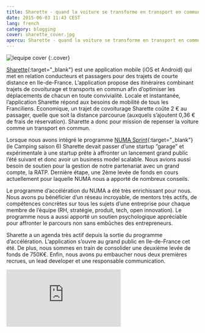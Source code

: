 ```yaml
---
title: Sharette - quand la voiture se transforme en transport en commun
date: 2015-06-03 11:43 CEST
lang: french
category: blogging
cover: sharette_cover.jpg
apercu: Sharette - quand la voiture se transforme en transport en commun
---
```


![lequipe cover](sharette_cover_large.gif)
{:.cover}

[Sharette](https://sharette.fr){:target="_blank"} est une application mobile (iOS et Android) qui met en relation conducteurs et passagers pour des trajets de courte distance en Ile-de-France. L’application propose des itinéraires combinant trajets de covoiturage et transports en commun afin d’optimiser les déplacements de chacun en toute convivialité. Locale et instantanée, l’application Sharette répond aux besoins de mobilité de tous les Franciliens. Economique, un trajet de covoiturage Sharette coûte 2 € au passager, quelle que soit la distance parcourue (auxquels s’ajoutent 0,36 € de frais de réservation). Sharette a donc pour mission de repenser la voiture comme un transport en commun. 

Lorsque nous avons intégré le programme [NUMA Sprint](http://www.numa.paris/sprint/){:target="_blank"} (le Camping saison 6) Sharette devait passer d’une startup ”garage” et expérimentale à une startup prête à affronter un lancement grand public l’été suivant et donc avoir un business model scalable. Nous avions aussi  besoin de soutien pour la gestion de notre partenariat avec un grand compte, la RATP. Dernière étape, une 2ème levée de fonds en cours actuellement pour laquelle NUMA nous a apporté de nombreux conseils.

Le programme d’accélération du NUMA a été très enrichissant pour nous. Nous avons pu bénéficier d’un réseau incroyable, de mentors très actifs, de compétences concrètes sur tous les sujets d’une entreprise pour chaque membre de l’équipe (RH, stratégie, produit, tech, open innovation). Le programme nous a aussi apporté un soutien psychologique appréciable pour affronter le parcours non sans embûches des entrepreneurs. 

Sharette a un agenda très actif depuis la sortie du programme d’accélération. L’application s’ouvre au grand public en Ile-de-France cet été. De plus, nous sommes en train de consolider une deuxième levée de fonds de 750K€. Enfin, nous avons pu embaucher nous deux premières recrues, un lead developer et une responsable communication. 

<div class="fluid second">
	<div class="mask">
		<iframe src="https://www.youtube.com/embed/X77hQLrvb1k" frameborder="0" allowfullscreen></iframe>
	</div>
</div>